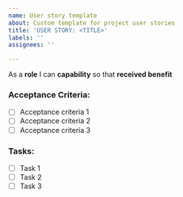 ```yaml
---
name: User story template
about: Custom template for project user stories
title: 'USER STORY: <TITLE>'
labels: ''
assignees: ''

---
```


As a **role** I can **capability** so that **received benefit**


### **Acceptance Criteria:**

- [ ] Acceptance criteria 1
- [ ]  Acceptance criteria 2
- [ ]  Acceptance criteria 3

### **Tasks:**

- [ ] Task 1
- [ ] Task 2
- [ ] Task 3
